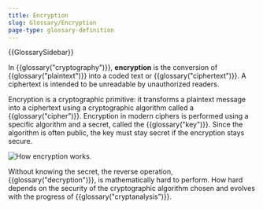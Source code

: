 ```yaml
---
title: Encryption
slug: Glossary/Encryption
page-type: glossary-definition
---
```


{{GlossarySidebar}}

In {{glossary("cryptography")}}, **encryption** is the conversion of {{glossary("plaintext")}} into a coded text or {{glossary("ciphertext")}}. A ciphertext is intended to be unreadable by unauthorized readers.

Encryption is a cryptographic primitive: it transforms a plaintext message into a ciphertext using a cryptographic algorithm called a {{glossary("cipher")}}. Encryption in modern ciphers is performed using a specific algorithm and a secret, called the {{glossary("key")}}. Since the algorithm is often public, the key must stay secret if the encryption stays secure.

<img src="encryption.png" style="background-color: white;" alt="How encryption works.">

Without knowing the secret, the reverse operation, {{glossary("decryption")}}, is mathematically hard to perform. How hard depends on the security of the cryptographic algorithm chosen and evolves with the progress of {{glossary("cryptanalysis")}}.
